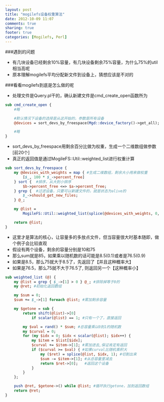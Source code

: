 ```yaml
---
layout: post
title: "mogilefs设备权重算法"
date: 2012-10-09 11:07
comments: true
sharing: true
footer: true
categories: [Mogilefs, Perl]
---
```


###遇到的问题
+ 有几块设备已经剩余10%容量，有几块设备剩余75%容量，为什么75%的util相当高呢
+ 原本理解mogilefs平均分配新文件到设备上，猜想应该是不对的

###看看mogilefs到底是怎么做的呢
+ 处理文件是Query.pl干的，确认新建文件是cmd_create_open函数所为

```perl
sub cmd_create_open {
    #略

    #默认情况下设备的选择是从这开始的，参数是所有设备
    @devices = sort_devs_by_freespace(Mgd::device_factory()->get_all); 

    #略
}
```

+ sort_devs_by_freespace用剩余百分比做为权重，生成一个二维数组做参数[前20个]
+ 真正的返回值是通过MogileFS::Util::weighted_list进行权重计算

```perl
sub sort_devs_by_freespace {
    my @devices_with_weights = map { #生成二维数组，剩余大小用来做权重
        [$_, 100 * $_->percent_free]
    } sort {  #排序，从大到小排序
        $b->percent_free <=> $a->percent_free;
    } grep {  #过滤设备，只要可以新建文件的，就是状态为alive的
        $_->should_get_new_files;
    } @_;

    my @list =
        MogileFS::Util::weighted_list(splice(@devices_with_weights, 0, 20));

    return @list;
}
```

+ 这里才是算法的核心，让容量多的多放点文件，但当容量很大时基本随即，做个例子会比较直观
+ 假设有两个设备，剩余的容量分别是10和75
+ 那么sum就是85，如果乘以随机数的话可能是8.5(0.1)或者是76.5(0.9)
+ 如果是8.5，那么75就大于8.5了，先返回了【并且这种概率大】
+ 如果是76.5，那么75就不大于76.5了, 则返回另一个【这种概率小】

```perl
sub weighted_list (@) {
    my @list = grep { $_->[1] > 0 } @_; #排除掉等于0的 
    my @ret; #初始化返回数组

    my $sum = 0;
    $sum += $_->[1] foreach @list; #累加剩余容量

    my $getone = sub {
        return shift(@list)->[0]
            if scalar(@list) == 1; #只有一个了，直接返回

        my $val = rand() * $sum; #总容量乘以0到1的随机数
        my $curval = 0;
        for (my $idx = 0; $idx < scalar(@list); $idx++) {
            my $item = $list[$idx];
            $curval += $item->[1]; #累加进去,保证肯定有返回
            if ($curval >= $val) { #如果curval比随机乘积大
                my ($ret) = splice(@list, $idx, 1); #切割出来
                $sum -= $item->[1]; #从总容量里减去
                return $ret->[0];   #返回这个设备
            }   
        }   
    };  

    push @ret, $getone->() while @list; #循环执行getone，加到返回数组
    return @ret;
}
```
